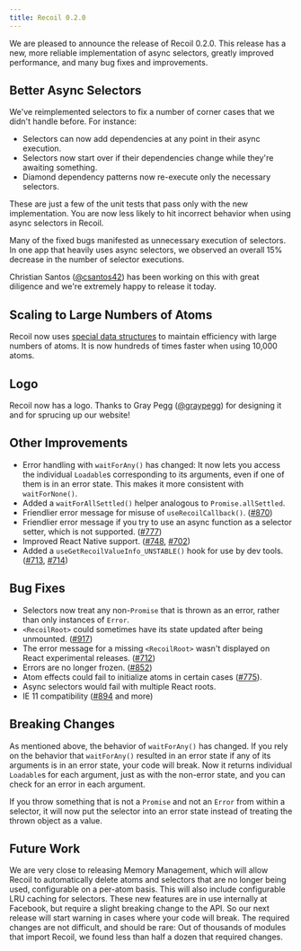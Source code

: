 ```yaml
---
title: Recoil 0.2.0
---
```


We are pleased to announce the release of Recoil 0.2.0. This release has a new, more reliable implementation of async selectors, greatly improved performance, and many bug fixes and improvements.

## Better Async Selectors

We've reimplemented selectors to fix a number of corner cases that we didn't handle before. For instance:

* Selectors can now add dependencies at any point in their async execution.
* Selectors now start over if their dependencies change while they're awaiting something.
* Diamond dependency patterns now re-execute only the necessary selectors.

These are just a few of the unit tests that pass only with the new implementation. You are now less likely to hit incorrect behavior when using async selectors in Recoil.

Many of the fixed bugs manifested as unnecessary execution of selectors. In one app that heavily uses async selectors, we observed an overall 15% decrease in the number of selector executions.

Christian Santos ([@csantos42](https://github.com/csantos42)) has been working on this with great diligence and we're extremely happy to release it today.

## Scaling to Large Numbers of Atoms

Recoil now uses [special data structures](_https://en.wikipedia.org/wiki/Hash_array_mapped_trie_) to maintain efficiency with large numbers of atoms. It is now hundreds of times faster when using 10,000 atoms.

## Logo

Recoil now has a logo. Thanks to Gray Pegg ([@graypegg](https://github.com/graypegg)) for designing it and for sprucing up our website!

## Other Improvements

- Error handling with `waitForAny()` has changed: It now lets you access the individual `Loadable`s corresponding to its arguments, even if one of them is in an error state. This makes it more consistent with `waitForNone()`.
- Added a `waitForAllSettled()` helper analogous to `Promise.allSettled`.
- Friendlier error message for misuse of `useRecoilCallback()`. ([#870](https://github.com/facebookexperimental/Recoil/pull/870))
- Friendlier error message if you try to use an async function as a selector setter, which is not supported. ([#777](https://github.com/facebookexperimental/Recoil/pull/777))
- Improved React Native support. ([#748](https://github.com/facebookexperimental/Recoil/pull/748), [#702](https://github.com/facebookexperimental/Recoil/pull/702))
- Added a `useGetRecoilValueInfo_UNSTABLE()` hook for use by dev tools. ([#713](https://github.com/facebookexperimental/Recoil/pull/713), [#714](https://github.com/facebookexperimental/Recoil/pull/714))

## Bug Fixes

- Selectors now treat any non-`Promise` that is thrown as an error, rather than only instances of `Error`.
- `<RecoilRoot>` could sometimes have its state updated after being unmounted. ([#917](https://github.com/facebookexperimental/Recoil/pull/917))
- The error message for a missing `<RecoilRoot>` wasn't displayed on React experimental releases. ([#712](https://github.com/facebookexperimental/Recoil/pull/712))
- Errors are no longer frozen. ([#852](https://github.com/facebookexperimental/Recoil/pull/852))
- Atom effects could fail to initialize atoms in certain cases ([#775](https://github.com/facebookexperimental/Recoil/pull/775)).
- Async selectors would fail with multiple React roots.
- IE 11 compatibility ([#894](https://github.com/facebookexperimental/Recoil/pull/894) and more)

## Breaking Changes

As mentioned above, the behavior of `waitForAny()` has changed. If you rely on the behavior that `waitForAny()` resulted in an error state if any of its arguments is in an error state, your code will break. Now it returns individual `Loadable`s for each argument, just as with the non-error state, and you can check for an error in each argument.

If you throw something that is not a `Promise` and not an `Error` from within a selector, it will now put the selector into an error state instead of treating the thrown object as a value.

## Future Work

We are very close to releasing Memory Management, which will allow Recoil to automatically delete atoms and selectors that are no longer being used, configurable on a per-atom basis. This will also include configurable LRU caching for selectors.
These new features are in use internally at Facebook, but require a slight breaking change to the API. So our next release will start warning in cases where your code will break. The required changes are not difficult, and should be rare: Out of thousands of modules that import Recoil, we found less than half a dozen that required changes.
